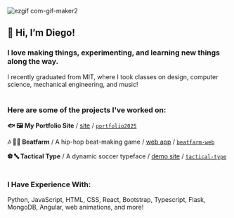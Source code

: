![ezgif com-gif-maker2](https://github.com/user-attachments/assets/7b330708-1cbe-4e9f-9e28-9990e3fa442d)


## 👋 Hi, I’m Diego! 


### I love making things, experimenting, and learning new things along the way.
 I recently graduated from MIT, where I took classes on design, computer science, mechanical engineering, and music!
<br></br>
### Here are some of the projects I've worked on:

<strong>🐟 🖼️ My Portfolio Site</strong> / [site](https://diegoyl.com)  /  [`portfolio2025`](https://github.com/diegoyl/portfolio2025)

<strong>🎶 🧑‍🌾 Beatfarm</strong> / A hip-hop beat-making game / [web app](https://diegoyl.com/beatfarm-web)  /  [`beatfarm-web`](https://github.com/diegoyl/beatfarm-web)

<strong>⚽ 🔤 Tactical Type</strong> / A dynamic soccer typeface / [demo site](https://diegoyl.github.io/tactical-type/) /  [`tactical-type`](https://github.com/diegoyl/tactical-type)
<br></br>
### I Have Experience With:

Python, JavaScript, HTML, CSS, React, Bootstrap, Typescript, Flask, MongoDB, Angular, web animations, and more!
<br></br>

